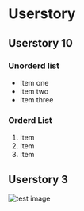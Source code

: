 

# Userstory

##  Userstory  10

### Unorderd list

- Item one 
- Item two
- Item three

### Orderd List

1. Item 
2. Item
3. Item

## Userstory 3

![test image](https://www.istockphoto.com/se/foto/lazy-fat-cat-sleeping-on-the-couch-gm483799085-26723014 "test image") 




